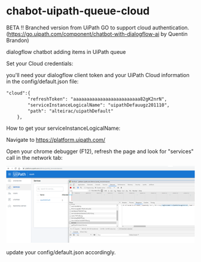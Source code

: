 # chabot-uipath-queue-cloud
BETA !! Branched version from UiPath GO to support cloud authentication. (https://go.uipath.com/component/chatbot-with-dialogflow-ai by Quentin Brandon)


dialogflow chatbot adding items in UiPath queue

Set your Cloud credentials:

you'll need your dialogflow client token and your UiPath Cloud information in the config/default.json file:

``` 
"cloud":{
		"refreshToken": "aaaaaaaaaaaaaaaaaaaaaaaaa82gK2nrN",
		"serviceInstanceLogicalName": "uipathDefauugz201110",
		"path": "alteirac/uipathDefault"
	},
```	

How to get your serviceInstanceLogicalName:

Navigate to https://platform.uipath.com/

Open your chrome debugger (F12), refresh the page and look for "services" call in the network tab:

![get name](getname.png)

update your config/default.json accordingly.
